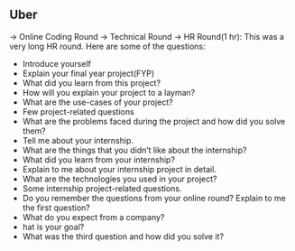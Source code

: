 ## Uber 



-> Online Coding Round 
-> Technical Round 
-> HR Round(1 hr): This was a very long HR round. Here are some of the questions:

- Introduce yourself
- Explain your final year project(FYP)
- What did you learn from this project?
- How will you explain your project to a layman?
- What are the use-cases of your project?
- Few project-related questions
- What are the problems faced during the project and how did you solve them?
- Tell me about your internship.
- What are the things that you didn’t like about the internship?
- What did you learn from your internship?
- Explain to me about your internship project in detail.
- What are the technologies you used in your project?
- Some internship project-related questions.
- Do you remember the questions from your online round? Explain to me the first question?
- What do you expect from a company?
- hat is your goal?
- What was the third question and how did you solve it?
